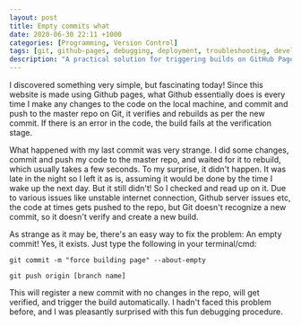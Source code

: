 ```yaml
---
layout: post
title: Empty commits what
date: 2020-06-30 22:11 +1000
categories: [Programming, Version Control]
tags: [git, github-pages, debugging, deployment, troubleshooting, development-workflow]
description: "A practical solution for triggering builds on GitHub Pages using empty commits when regular pushes fail to initiate the build process."
---
```

I discovered something very simple, but fascinating today! Since this website is made using Github pages, what Github essentially does is every time I make any changes to the code on the local machine, and commit and push to the master repo on Git, it verifies and rebuilds as per the new commit. If there is an error in the code, the build fails at the verification stage. 

What happened with my last commit was very strange. I did some changes, commit and push my code to the master repo, and waited for it to rebuild, which usually takes a few seconds. To my surprise, it didn't happen. It was late in the night so I left it as is, assuming it would be done by the time I wake up the next day. But it still didn't! So I checked and read up on it. Due to various issues like unstable internet connection, Github server issues etc, the code at times gets pushed to the repo, but Git doesn't recognize a new commit, so it doesn't verify and create a new build. 

As strange as it may be, there's an easy way to fix the problem: An empty commit! Yes, it exists. Just type the following in your terminal/cmd:

```
git commit -m "force building page" --about-empty

git push origin [branch name]
```

This will register a new commit with no changes in the repo, will get verified, and trigger the build automatically. I hadn't faced this problem before, and I was pleasantly surprised with this fun debugging procedure. 